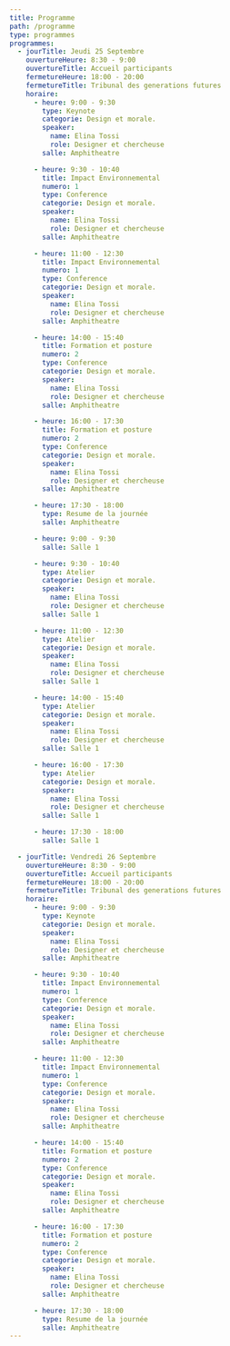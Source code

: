 ```yaml
---
title: Programme
path: /programme
type: programmes
programmes:
  - jourTitle: Jeudi 25 Septembre
    ouvertureHeure: 8:30 - 9:00
    ouvertureTitle: Accueil participants
    fermetureHeure: 18:00 - 20:00
    fermetureTitle: Tribunal des generations futures
    horaire:
      - heure: 9:00 - 9:30
        type: Keynote
        categorie: Design et morale.
        speaker:
          name: Elina Tossi
          role: Designer et chercheuse
        salle: Amphitheatre

      - heure: 9:30 - 10:40
        title: Impact Environnemental
        numero: 1
        type: Conference
        categorie: Design et morale.
        speaker:
          name: Elina Tossi
          role: Designer et chercheuse
        salle: Amphitheatre

      - heure: 11:00 - 12:30
        title: Impact Environnemental
        numero: 1
        type: Conference
        categorie: Design et morale.
        speaker:
          name: Elina Tossi
          role: Designer et chercheuse
        salle: Amphitheatre

      - heure: 14:00 - 15:40
        title: Formation et posture
        numero: 2
        type: Conference
        categorie: Design et morale.
        speaker:
          name: Elina Tossi
          role: Designer et chercheuse
        salle: Amphitheatre

      - heure: 16:00 - 17:30
        title: Formation et posture
        numero: 2
        type: Conference
        categorie: Design et morale.
        speaker:
          name: Elina Tossi
          role: Designer et chercheuse
        salle: Amphitheatre

      - heure: 17:30 - 18:00
        type: Resume de la journée
        salle: Amphitheatre

      - heure: 9:00 - 9:30
        salle: Salle 1

      - heure: 9:30 - 10:40
        type: Atelier
        categorie: Design et morale.
        speaker:
          name: Elina Tossi
          role: Designer et chercheuse
        salle: Salle 1

      - heure: 11:00 - 12:30
        type: Atelier
        categorie: Design et morale.
        speaker:
          name: Elina Tossi
          role: Designer et chercheuse
        salle: Salle 1

      - heure: 14:00 - 15:40
        type: Atelier
        categorie: Design et morale.
        speaker:
          name: Elina Tossi
          role: Designer et chercheuse
        salle: Salle 1

      - heure: 16:00 - 17:30
        type: Atelier
        categorie: Design et morale.
        speaker:
          name: Elina Tossi
          role: Designer et chercheuse
        salle: Salle 1

      - heure: 17:30 - 18:00
        salle: Salle 1

  - jourTitle: Vendredi 26 Septembre
    ouvertureHeure: 8:30 - 9:00
    ouvertureTitle: Accueil participants
    fermetureHeure: 18:00 - 20:00
    fermetureTitle: Tribunal des generations futures
    horaire:
      - heure: 9:00 - 9:30
        type: Keynote
        categorie: Design et morale.
        speaker:
          name: Elina Tossi
          role: Designer et chercheuse
        salle: Amphitheatre

      - heure: 9:30 - 10:40
        title: Impact Environnemental
        numero: 1
        type: Conference
        categorie: Design et morale.
        speaker:
          name: Elina Tossi
          role: Designer et chercheuse
        salle: Amphitheatre

      - heure: 11:00 - 12:30
        title: Impact Environnemental
        numero: 1
        type: Conference
        categorie: Design et morale.
        speaker:
          name: Elina Tossi
          role: Designer et chercheuse
        salle: Amphitheatre

      - heure: 14:00 - 15:40
        title: Formation et posture
        numero: 2
        type: Conference
        categorie: Design et morale.
        speaker:
          name: Elina Tossi
          role: Designer et chercheuse
        salle: Amphitheatre

      - heure: 16:00 - 17:30
        title: Formation et posture
        numero: 2
        type: Conference
        categorie: Design et morale.
        speaker:
          name: Elina Tossi
          role: Designer et chercheuse
        salle: Amphitheatre

      - heure: 17:30 - 18:00
        type: Resume de la journée
        salle: Amphitheatre
---
```

